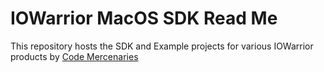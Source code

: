 # IOWarrior MacOS SDK Read Me

This repository hosts the SDK and Example projects for various IOWarrior products by [Code Mercenaries](https://www.codemercs.com/)
